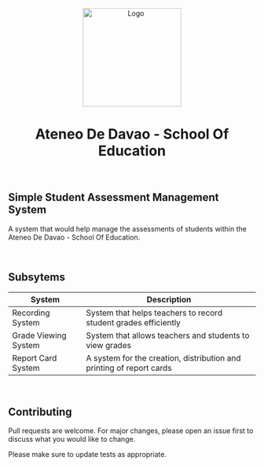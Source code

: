  <div align="center">
    <img src="https://i.ibb.co/mHw4WqW/download.png" alt="Logo" width="200">
  <h1 align="center"> Ateneo De Davao - School Of Education</h1>
</div>

<br>


## Simple Student Assessment Management System

A system that would help manage the assessments of students within the Ateneo De Davao - School Of Education.

<br>

## Subsytems

| System                         | Description                                                          |
| ---------------------          | -------------------------------------------------------              |
| Recording System               | System that helps teachers to record student grades efficiently      |
| Grade Viewing System           | System that allows teachers and students to view grades              |
| Report Card System             | A system for the creation, distribution and printing of report cards |

<br>

## Contributing
Pull requests are welcome. For major changes, please open an issue first to discuss what you would like to change.

Please make sure to update tests as appropriate.

